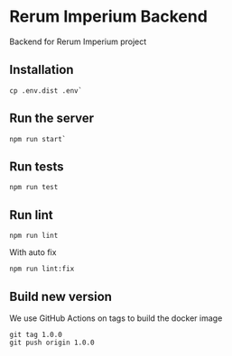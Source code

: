 # Rerum Imperium Backend

Backend for Rerum Imperium project

## Installation

```shell
cp .env.dist .env`
```

## Run the server

```shell
npm run start`
```

## Run tests

```shell
npm run test
```

## Run lint

```shell
npm run lint
```

With auto fix
```shell
npm run lint:fix
```

## Build new version

We use GitHub Actions on tags to build the docker image

```shell
git tag 1.0.0
git push origin 1.0.0
```
